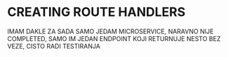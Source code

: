 # CREATING ROUTE HANDLERS

IMAM DAKLE ZA SADA SAMO JEDAM MICROSERVICE, NARAVNO NIJE COMPLETED, SAMO IM JEDAN ENDPOINT KOJI RETURNUJE NESTO BEZ VEZE, CISTO RADI TESTIRANJA
